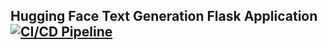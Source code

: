 ## Hugging Face Text Generation Flask Application  [![CI/CD Pipeline](https://github.com/nogibjj/mjh140_individual4/actions/workflows/cicd.yml/badge.svg)](https://github.com/nogibjj/mjh140_individual4/actions/workflows/cicd.yml)
